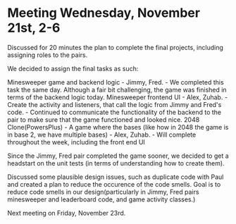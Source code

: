 # Meeting Wednesday, November 21st, 2-6

Discussed for 20 minutes the plan to complete the final projects, including assigning roles to the 
pairs. 

We decided to assign the final tasks as such:

Minesweeper game and backend logic - Jimmy, Fred. 
    - We completed this task the same day. Although a fair bit challenging, the game was finished
      in terms of the backend logic today.
Minesweeper frontend UI - Alex, Zuhab.
    - Create the activity and listeners, that call the logic from Jimmy and Fred's code.
    - Continued to communicate the functionality of the backend to the pair to make sure
      that the game functioned and looked nice.
2048 Clone(PowersPlus) - A game where the bases (like how in 2048 the game is in base 2, we have
multiple bases) - Alex, Zuhab.
    - Will complete throughout the week, including the front end UI

Since the Jimmy, Fred pair completed the game sooner, we decided to get a headstart on the unit tests
(in terms of understanding how to create them).

Discussed some plausible design issues, such as duplicate code with Paul and created a plan to reduce 
the occurence of the code smells. Goal is to reduce code smells in our design(particularly in
Jimmy, Fred pairs minesweeper and leaderboard code, and game activity classes.)

Next meeting on Friday, November 23rd.
    